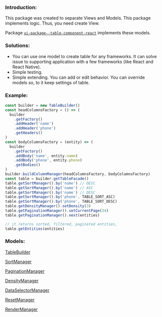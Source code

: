 ### Introduction:

This package was created to separate Views and Models. 
This package implements logic. Thus, you need create View.

Package [`ui-package--table-component-react`](https://www.npmjs.com/package/ui-package--table-component-react) implements these models. 

### Solutions: 
* You can use one model to create table for any frameworks. It can solve issue to supporting application with a few frameworks (like React and React Native). 
* Simple testing.
* Simple extending. You can add or edit behavior. You can override models so, to it keep settings of table.

### Example:

```javascript
const builder = new TableBuilder()
const headColumnsFactory = () => (
  builder
    .getFactory()
    .addHeader('name')
    .addHeader('phone')
    .getHeaders()
)
const bodyColumnsFactory = (entity) => (
  builder
    .getFactory()
    .addBody('name', entity.name)
    .addBody('phone', entity.phone)
    .getBodies()
)
builder.buildColumnManager(headColumnsFactory, bodyColumnsFactory)
const table = builder.getTableFacade()
table.getSortManager().by('name') // DESC
table.getSortManager().by('name') // ASC
table.getSortManager().by('name') // DESC
table.getSortManager().by('phone', TABLE_SORT_ASC)
table.getSortManager().by('phone', TABLE_SORT_DESC)
table.getDensityManager().setDensity(3)
table.getPaginationManager().setCurrentPage(34)
table.getPaginationManager().next(entities)

// it returns sorted, filtered, paginated entities, 
table.getEntities(entities)
```

### Models:
[TableBuilder](https://github.com/ui-package/table-component/blob/master/src/Builders/TableBuilder/readme.md)

[SortManager](https://github.com/ui-package/table-component/blob/master/src/Models/SortManager/readme.md)

[PaginationManager](https://github.com/ui-package/table-component/blob/master/src/Models/PaginationManager/readme.md)

[DensityManager](https://github.com/ui-package/table-component/blob/master/src/Models/DensityManager/readme.md)

[DataSelectorManager](https://github.com/ui-package/table-component/blob/master/src/Models/DataSelectorManager/readme.md)

[ResetManager](https://github.com/ui-package/table-component/blob/master/src/Models/ResetManager/readme.md)

[RenderManager](https://github.com/ui-package/table-component/blob/master/src/Models/RenderManager/readme.md)

